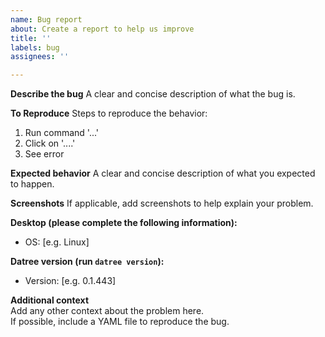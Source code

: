 ```yaml
---
name: Bug report
about: Create a report to help us improve
title: ''
labels: bug
assignees: ''

---
```

**Describe the bug**
A clear and concise description of what the bug is.

**To Reproduce**
Steps to reproduce the behavior:
1. Run command '...'
2. Click on '....'
3. See error

**Expected behavior**
A clear and concise description of what you expected to happen.

**Screenshots**
If applicable, add screenshots to help explain your problem.

**Desktop (please complete the following information):**
 - OS: [e.g. Linux]

**Datree version (run `datree version`):**
 - Version: [e.g. 0.1.443]

**Additional context**  
Add any other context about the problem here.  
If possible, include a YAML file to reproduce the bug. 
